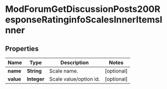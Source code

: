 

# ModForumGetDiscussionPosts200ResponseRatinginfoScalesInnerItemsInner


## Properties

| Name | Type | Description | Notes |
|------------ | ------------- | ------------- | -------------|
|**name** | **String** | Scale name. |  [optional] |
|**value** | **Integer** | Scale value/option id. |  [optional] |



